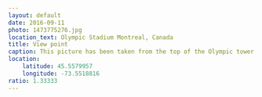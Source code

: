 ```yaml
---
layout: default
date: 2016-09-11
photo: 1473775276.jpg
location_text: Olympic Stadium Montreal, Canada
title: View point
caption: This picture has been taken from the top of the Olympic tower. From up there it is easier to see how big is the city and actually green. There is literally trees in every street!
location:
    latitude: 45.5579957
    longitude: -73.5518816
ratio: 1.33333
---
```

